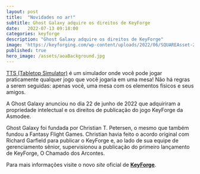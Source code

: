 ```yaml
---
layout: post
title:  "Novidades no ar!"
subtitle: Ghost Galaxy adquire os direitos de KeyForge
date:   2022-07-13 09:18:00
categories: keyforge
description: "Ghost Galaxy adquire os direitos de KeyForge"
image: 'https://keyforging.com/wp-content/uploads/2022/06/SQUAREAsset-27B.png'
published: true
hero_image: /assets/aoaBackground.jpg
---
```


[TTS (Tabletop Simulator)](https://store.steampowered.com/app/286160/Tabletop_Simulator/) é um simulador onde você pode jogar
praticamente qualquer jogo que você jogaria em uma mesa!
Não há regras a serem seguidas: apenas você, uma mesa com os elementos físicos e seus amigos.

A Ghost Galaxy anunciou no dia 22 de junho de 2022 que adquiriram a propriedade intelectual e os direitos de publicação do jogo KeyForge da Asmodee.

Ghost Galaxy foi fundada por Christian T. Petersen, o mesmo que também fundou a Fantasy Flight Games. Christian havia feito o acordo original com
Richard Garfield para publicar o KeyForge e, ao lado de sua equipe de gerenciamento sênior, supervisionou a publicação do primeiro lançamento de
KeyForge, O Chamado dos Arcontes.

Para mais informações visite o novo _site_ oficial de [**KeyForge**](https://keyforging.com/ghost-galaxy-acquires-keyforge/).
